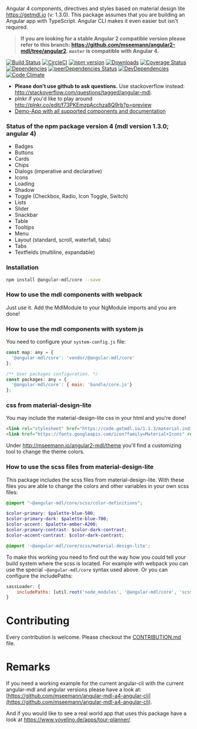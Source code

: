
Angular 4 components, directives and styles based on material design lite https://getmdl.io (v: 1.3.0). This package assumes that you are building an Angular app with TypeScript. Angular CLI makes it even easier but isn't required.

> **If you are looking for a stable Angular 2 compatible version please refer to this branch: https://github.com/mseemann/angular2-mdl/tree/angular2.  `master` is compatible with Angular 4.**

[![Build Status](https://travis-ci.org/mseemann/angular2-mdl.svg?branch=master)](https://travis-ci.org/mseemann/angular2-mdl)
[![CircleCI](https://circleci.com/gh/mseemann/angular2-mdl/tree/master.svg?style=shield)](https://circleci.com/gh/mseemann/angular2-mdl/tree/master)
[![npm version](https://badge.fury.io/js/@angular-mdl%2Fcore.svg)](https://www.npmjs.com/package/@angular-mdl/core)
[![Downloads](http://img.shields.io/npm/dm/@angular-mdl%2Fcore.svg)](https://npmjs.org/package/@angular-mdl/core)
[![Coverage Status](https://coveralls.io/repos/github/mseemann/angular2-mdl/badge.svg?branch=master)](https://coveralls.io/github/mseemann/angular2-mdl?branch=master)
[![Dependencies](https://david-dm.org/mseemann/angular2-mdl.svg)](https://david-dm.org/mseemann/angular2-mdl)
[![peerDependencies Status](https://david-dm.org/mseemann/angular2-mdl/peer-status.svg)](https://david-dm.org/mseemann/angular2-mdl?type=peer)
[![DevDependencies](https://david-dm.org/mseemann/angular2-mdl/dev-status.svg)](https://david-dm.org/mseemann/angular2-mdl#info=devDependencies&view=table)
[![Code Climate](https://codeclimate.com/github/mseemann/angular2-mdl/badges/gpa.svg)](https://codeclimate.com/github/mseemann/angular2-mdl)

* **Please don't use github to ask questions.** Use stackoverflow instead: http://stackoverflow.com/questions/tagged/angular-mdl.
* plnkr if you'd like to play around http://plnkr.co/edit/f73PKEmzpAcchza8Q9rb?p=preview
* [Demo-App with all supported components and documentation](http://mseemann.io/angular2-mdl/)

### Status of the npm package version 4 (mdl version 1.3.0; angular 4)

- Badges
- Buttons
- Cards
- Chips
- Dialogs (imperative and declarative)
- Icons
- Loading
- Shadow
- Toggle (Checkbox, Radio, Icon Toggle, Switch)
- Lists
- Slider
- Snackbar
- Table
- Tooltips
- Menu
- Layout (standard, scroll, waterfall, tabs)
- Tabs
- Textfields (multiline, expandable)


### Installation

```bash
npm install @angular-mdl/core --save
```

### How to use the mdl components with webpack

Just use it. Add the MdlModule to your NgModule imports and you are done!

### How to use the mdl components with system js

You need to configure your `system-config.js` file:

```JavaScript
const map: any = {
  '@angular-mdl/core': 'vendor/@angular-mdl/core'
};

/** User packages configuration. */
const packages: any = {
  '@angular-mdl/core': { main: 'bundle/core.js'}
};
```

### css from material-design-lite
You may include the material-design-lite css in your html and you're done!
```HTML
<link rel="stylesheet" href="https://code.getmdl.io/1.1.3/material.indigo-pink.min.css" />
<link href="https://fonts.googleapis.com/icon?family=Material+Icons" rel="stylesheet">
```
Under http://mseemann.io/angular2-mdl/theme you'll find a customizing tool to change the theme colors.

### How to use the scss files from material-design-lite
This package includes the scss files from material-design-lite.
With these files you are able to change the colors and other variables in your own scss files:

```scss
@import "~@angular-mdl/core/scss/color-definitions";

$color-primary: $palette-blue-500;
$color-primary-dark: $palette-blue-700;
$color-accent: $palette-amber-A200;
$color-primary-contrast: $color-dark-contrast;
$color-accent-contrast: $color-dark-contrast;

@import '~@angular-mdl/core/scss/material-design-lite';
```

To make this working you need to find out the way how you could tell your build system where the scss is located.
For example with webpack you can use the special `~@angular-mdl/core` syntax used above. Or you can configure the includePaths:

```JavaScript
sassLoader: {
	includePaths: [util.root('node_modules', '@angular-mdl/core', 'scss')]
}
```

# Contributing

Every contribution is welcome. Please checkout the [CONTRIBUTION.md](https://github.com/mseemann/angular2-mdl/blob/master/CONTRIBUTION.md) file.

# Remarks

If you need a working example for the current angular-cli with the current angular-mdl and angular versions please have a look at:
[https://github.com/mseemann/angular-mdl-a4-angular-cli](https://github.com/mseemann/angular-mdl-a4-angular-cli).

And if you would like to see a real world app that uses this package have a look at https://www.yovelino.de/apps/tour-planner/.
